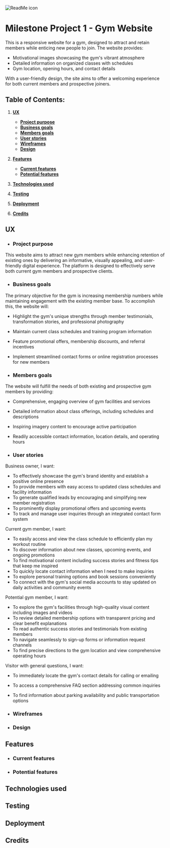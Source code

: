 ![ReadMe icon](https://i.ibb.co/KxhCYHQq/output-1.png)

Milestone Project 1 - Gym Website
===

This is a responsive website for a gym, designed to attract and retain members while enticing new people to join. The website provides:
* Motivational images showcasing the gym's vibrant atmosphere
* Detailed information on organized classes with schedules
* Gym location, opening hours, and contact details

With a user-friendly design, the site aims to offer a welcoming experience for both current members and prospective joiners.

## Table of Contents:
1. [**UX**](#ux)
    * [**Project purpose**](#project-purpose)
    * [**Business goals**](#business-goals)
    * [**Members goals**](#members-goals)
    * [**User stories**](#user-stories)
    * [**Wireframes**](#wireframes)
    * [**Design**](#design)

2. [**Features**](#features)
   * [**Current features**](#current-features)
   * [**Potential features**](#potential-features)

3. [**Technologies used**](#technologies-used)

4. [**Testing**](#testing)

5. [**Deployment**](#deployment)

6. [**Credits**](#credits)

## UX

* ### Project purpose
This website aims to attract new gym members while enhancing retention of existing ones by delivering an informative, visually appealing, and user-friendly digital experience. The platform is designed to effectively serve both current gym members and prospective clients.

* ### Business goals
The primary objective for the gym is increasing membership numbers while maintaining engagement with the existing member base. To accomplish this, the website will:
* Highlight the gym's unique strengths through member testimonials, transformation stories, and professional photography
* Maintain current class schedules and training program information
* Feature promotional offers, membership discounts, and referral incentives
* Implement streamlined contact forms or online registration processes for new members

* ### Members goals
The website will fulfill the needs of both existing and prospective gym members by providing:
* Comprehensive, engaging overview of gym facilities and services
* Detailed information about class offerings, including schedules and descriptions
* Inspiring imagery content to encourage active participation
* Readily accessible contact information, location details, and operating hours

* ### User stories
Business owner, I want:
* To effectively showcase the gym's brand identity and establish a positive online presence
* To provide members with easy access to updated class schedules and facility information
* To generate qualified leads by encouraging and simplifying new member registration
* To prominently display promotional offers and upcoming events
* To track and manage user inquiries through an integrated contact form system

Current gym member, I want:
* To easily access and view the class schedule to efficiently plan my workout routine
* To discover information about new classes, upcoming events, and ongoing promotions
* To find motivational content including success stories and fitness tips that keep me inspired
* To quickly locate contact information when I need to make inquiries
* To explore personal training options and book sessions conveniently
* To connect with the gym's social media accounts to stay updated on daily activities and community events

Potential gym member, I want:
* To explore the gym's facilities through high-quality visual content including images and videos
* To review detailed membership options with transparent pricing and clear benefit explanations
* To read authentic success stories and testimonials from existing members
* To navigate seamlessly to sign-up forms or information request channels
* To find precise directions to the gym location and view comprehensive operating hours

Visitor with general questions, I want:
* To immediately locate the gym's contact details for calling or emailing
* To access a comprehensive FAQ section addressing common inquiries
* To find information about parking availability and public transportation options

* ### Wireframes

* ### Design

## Features

* ### Current features

* ### Potential features

## Technologies used

## Testing

## Deployment

## Credits
